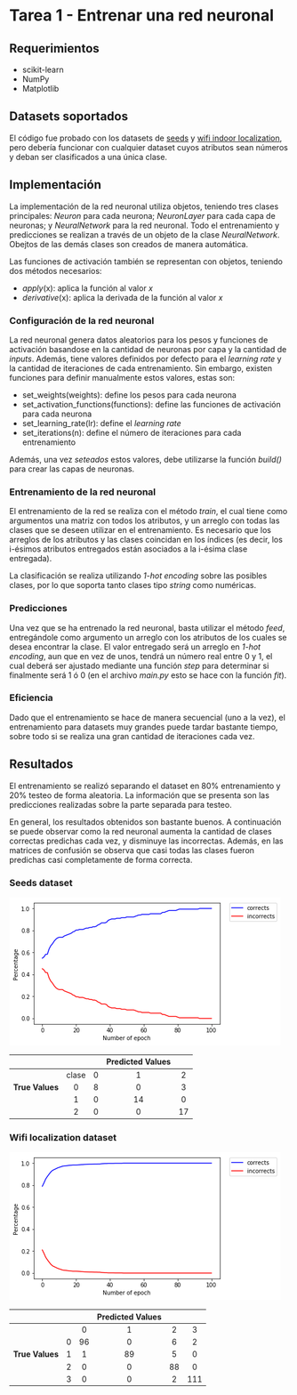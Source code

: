 # Tarea 1 - Entrenar una red neuronal

## Requerimientos

* scikit-learn
* NumPy
* Matplotlib

## Datasets soportados

El código fue probado con los datasets de [seeds](https://archive.ics.uci.edu/ml/datasets/seeds) y [wifi indoor localization](https://archive.ics.uci.edu/ml/datasets/Wireless+Indoor+Localization), pero debería funcionar con cualquier dataset cuyos atributos sean números y deban ser clasificados a una única clase.

## Implementación

La implementación de la red neuronal utiliza objetos, teniendo tres clases principales: *Neuron* para cada neurona; *NeuronLayer* para cada capa de neuronas; y *NeuralNetwork* para la red neuronal. Todo el entrenamiento y predicciones se realizan a través de un objeto de la clase *NeuralNetwork*. Obejtos de las demás clases son creados de manera automática.

Las funciones de activación también se representan con objetos, teniendo dos métodos necesarios:

* *apply*(x): aplica la función al valor *x*
* *derivative*(x): aplica la derivada de la función al valor *x*

### Configuración de la red neuronal

La red neuronal genera datos aleatorios para los pesos y funciones de activación basandose en la cantidad de neuronas por capa y la cantidad de *inputs*. Además, tiene valores definidos por defecto para el *learning rate* y la cantidad de iteraciones de cada entrenamiento. Sin embargo, existen funciones para definir manualmente estos valores, estas son:

* set_weights(weights): define los pesos para cada neurona
* set_activation_functions(functions): define las funciones de activación para cada neurona
* set_learning_rate(lr): define el *learning rate*
* set_iterations(n): define el número de iteraciones para cada entrenamiento

Además, una vez *seteados* estos valores, debe utilizarse la función *build()* para crear las capas de neuronas.

### Entrenamiento de la red neuronal

El entrenamiento de la red se realiza con el método *train*, el cual tiene como argumentos una matriz con todos los atributos, y un arreglo con todas las clases que se deseen utilizar en el entrenamiento. Es necesario que los arreglos de los atributos y las clases coincidan en los índices (es decir, los i-ésimos atributos entregados están asociados a la i-ésima clase entregada).

La clasificación se realiza utilizando *1-hot encoding* sobre las posibles clases, por lo que soporta tanto clases tipo *string* como numéricas.

### Predicciones

Una vez que se ha entrenado la red neuronal, basta utilizar el método *feed*, entregándole como argumento un arreglo con los atributos de los cuales se desea encontrar la clase. El valor entregado será un arreglo en *1-hot encoding*, aun que en vez de unos, tendrá un número real entre 0 y 1, el cual deberá ser ajustado mediante una función *step* para determinar si finalmente será 1 ó 0 (en el archivo *main.py* esto se hace con la función *fit*).

### Eficiencia

Dado que el entrenamiento se hace de manera secuencial (uno a la vez), el entrenamiento para datasets muy grandes puede tardar bastante tiempo, sobre todo si se realiza una gran cantidad de iteraciones cada vez.

## Resultados

El entrenamiento se realizó separando el dataset en 80% entrenamiento y 20% testeo de forma aleatoria. La información que se presenta son las predicciones realizadas sobre la parte separada para testeo.

En general, los resultados obtenidos son bastante buenos. A continuación se puede observar como la red neuronal aumenta la cantidad de clases correctas predichas cada vez, y disminuye las incorrectas. Además, en las matrices de confusión se observa que casi todas las clases fueron predichas casi completamente de forma correcta.

### Seeds dataset
![](img/seeds_dataset_results.png)

|                 |    |   | **Predicted Values** |    |
|:---------------:|:--:|:-:|:--------------------:|:--:|
|                 |  clase  | 0 |         1            |  2 |
| **True Values** |  0 | 8 |         0            |  3 |
|                 |  1 | 0 |        14            |  0 |
|                 |  2 | 0 |         0            | 17 |

### Wifi localization dataset
![](img/wifi_localization_results.png)

|                 |    |    | **Predicted Values** |    |     |
|:---------------:|:--:|:--:|:--------------------:|:--:|:---:|
|                 |    |  0 |                    1 |  2 |   3 |
|                 |  0 | 96 |           0          |  6 |  2  |
| **True Values** | 1  |  1 |          89          |  5 |  0  |
|                 | 2  |  0 |           0          | 88 |  0  |
|                 | 3  |  0 |           0          |  2 | 111 |
